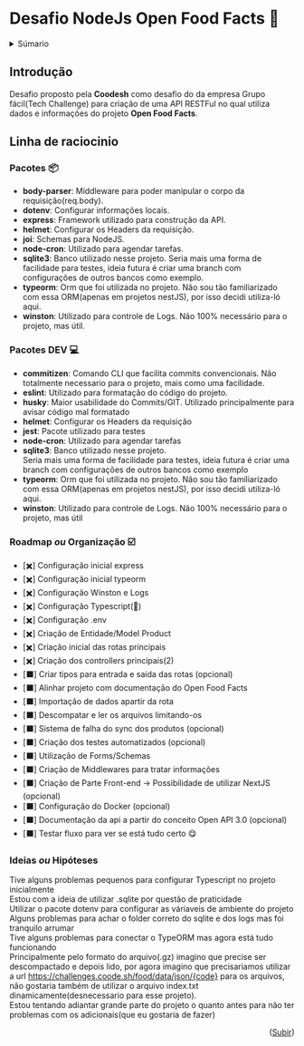 # Desafio NodeJs Open Food Facts 🍕

<a name="readme-top"></a>

<details>
  <summary>Súmario</summary>
  <ol>
    <li>
      <a href="#introdução">Introdução</a>
    </li>
    <li>
      <a href="#linha-de-raciocinio">Linha de raciocinio</a>
      <ul>
        <li><a href="#pacotes-📦">Pacotes</a></li>
        <li><a href="#pacotes-dev-💻">Pacotes DEV</a></li>
        <li><a href="#roadmap-ou-organização-☑️">Roadmap -> Organização</a></li>
      </ul>
    </li>
  </ol>
</details>

## Introdução

Desafio proposto pela **Coodesh** como desafio do da empresa Grupo fácil(Tech Challenge) para criação de uma API RESTFul no qual utiliza dados e informações do projeto **Open Food Facts**.

## Linha de raciocinio

### Pacotes 📦

- **body-parser**: Middleware para poder manipular o corpo da requisição(req.body).
- **dotenv**: Configurar informações locais.
- **express**: Framework utilizado para construção da API.
- **helmet**: Configurar os Headers da requisição.
- **joi**: Schemas para NodeJS.
- **node-cron**: Utilizado para agendar tarefas.
- **sqlite3**: Banco utilizado nesse projeto.
  Seria mais uma forma de facilidade para testes, ideia futura é criar uma branch com configurações de outros bancos como exemplo.
- **typeorm**: Orm que foi utilizada no projeto.
  Não sou tão familiarizado com essa ORM(apenas em projetos nestJS), por isso decidi utiliza-ló aqui.
- **winston**: Utilizado para controle de Logs.
  Não 100% necessário para o projeto, mas útil.

### Pacotes **DEV** 💻

- **commitizen**: Comando CLI que facilita commits convencionais.
  Não totalmente necessario para o projeto, mais como uma facilidade.
- **eslint**: Utilizado para formatação do código do projeto.
- **husky**: Maior usabilidade do Commits/GIT.
  Utilizado principalmente para avisar código mal formatado
- **helmet**: Configurar os Headers da requisição
- **jest**: Pacote utilizado para testes
- **node-cron**: Utilizado para agendar tarefas
- **sqlite3**: Banco utilizado nesse projeto. </br>
  Seria mais uma forma de facilidade para testes, ideia futura é criar uma branch com configurações de outros bancos como exemplo
- **typeorm**: Orm que foi utilizada no projeto.
  Não sou tão familiarizado com essa ORM(apenas em projetos nestJS), por isso decidi utiliza-ló aqui.
- **winston**: Utilizado para controle de Logs.
  Não 100% necessário para o projeto, mas útil

### Roadmap _ou_ Organização ☑️

- [✖️] Configuração inicial express
- [✖️] Configuração inicial typeorm
- [✖️] Configuração Winston e Logs
- [✖️] Configuração Typescript(💙)
- [✖️] Configuração .env
- [✖️] Criação de Entidade/Model Product
- [✖️] Criação inicial das rotas principais
- [✖️] Criação dos controllers principais(2)
- [⬛] Criar tipos para entrada e saida das rotas (opcional)
- [⬛] Alinhar projeto com documentação do Open Food Facts
- [⬛] Importação de dados apartir da rota
- [⬛] Descompatar e ler os arquivos limitando-os
- [⬛] Sistema de falha do sync dos produtos (opcional)
- [⬛] Criação dos testes automatizados (opcional)
- [⬛] Utilização de Forms/Schemas
- [⬛] Criação de Middlewares para tratar informações
- [⬛] Criação de Parte Front-end -> Possibilidade de utilizar NextJS (opcional)
- [⬛] Configuração do Docker (opcional)
- [⬛] Documentação da api a partir do conceito Open API 3.0 (opcional)
- [⬛] Testar fluxo para ver se está tudo certo 😋

### Ideias _ou_ Hipóteses

Tive alguns problemas pequenos para configurar Typescript no projeto inicialmente <br/>
Estou com a ideia de utilizar .sqlite por questão de praticidade <br/>
Utilizar o pacote dotenv para configurar as váriaveis de ambiente do projeto <br/>
Alguns problemas para achar o folder correto do sqlite e dos logs mas foi tranquilo arrumar <br/>
Tive alguns problemas para conectar o TypeORM mas agora está tudo funcionando <br/>
Principalmente pelo formato do arquivo(.gz) imagino que precise ser descompactado e depois lido, por agora imagino que precisariamos utilizar a url https://challenges.coode.sh/food/data/json/{code} para os arquivos, não gostaria também de utilizar o arquivo index.txt dinamicamente(desnecessario para esse projeto). <br/>
Estou tentando adiantar grande parte do projeto o quanto antes para não ter problemas com os adicionais(que eu gostaria de fazer)<br/>

<p align="right">(<a href="#readme-top">Subir</a>)</p>
